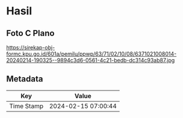 # Hasil

## Foto C Plano

https://sirekap-obj-formc.kpu.go.id/601a/pemilu/ppwp/63/71/02/10/08/6371021008014-20240214-190325--9894c3d6-0561-4c21-bedb-dc314c93ab87.jpg


## Metadata

| Key        | Value               |
| ---------- | ------------------- |
| Time Stamp | 2024-02-15 07:00:44 |



